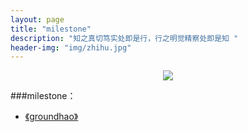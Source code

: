 ```yaml
---
layout: page
title: "milestone"
description: "知之真切笃实处即是行，行之明觉精察处即是知 "
header-img: "img/zhihu.jpg"
---
```



<center>
    <p><img src="http://www.feizl.com/upload2007/2012_02/120212012716082.jpg" align="center"></p>
</center>


###milestone：


- [《groundhao》](http://www.groundhao.com/)







